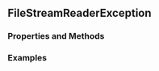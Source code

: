 ## <a id="McUtils.Parsers.FileStreamer.FileStreamReaderException">FileStreamReaderException</a>


### Properties and Methods


### Examples



